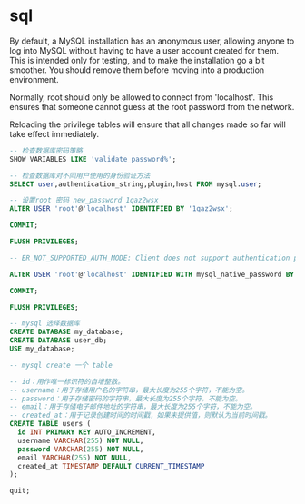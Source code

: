 # sql

By default, a MySQL installation has an anonymous user,
allowing anyone to log into MySQL without having to have
a user account created for them. This is intended only for
testing, and to make the installation go a bit smoother.
You should remove them before moving into a production
environment.

Normally, root should only be allowed to connect from
'localhost'. This ensures that someone cannot guess at
the root password from the network.

Reloading the privilege tables will ensure that all changes
made so far will take effect immediately.


```sql
-- 检查数据库密码策略
SHOW VARIABLES LIKE 'validate_password%';

-- 检查数据库对不同用户使用的身份验证方法
SELECT user,authentication_string,plugin,host FROM mysql.user;

-- 设置root 密码 new_password 1qaz2wsx
ALTER USER 'root'@'localhost' IDENTIFIED BY '1qaz2wsx';

COMMIT;

FLUSH PRIVILEGES;

-- ER_NOT_SUPPORTED_AUTH_MODE: Client does not support authentication protocol requested by server; consider upgrading MySQL client

ALTER USER 'root'@'localhost' IDENTIFIED WITH mysql_native_password BY '1qaz2wsx';  

COMMIT;

FLUSH PRIVILEGES;

-- mysql 选择数据库
CREATE DATABASE my_database;
CREATE DATABASE user_db;
USE my_database;

-- mysql create 一个 table

-- id：用作唯一标识符的自增整数。
-- username：用于存储用户名的字符串，最大长度为255个字符，不能为空。
-- password：用于存储密码的字符串，最大长度为255个字符，不能为空。
-- email：用于存储电子邮件地址的字符串，最大长度为255个字符，不能为空。
-- created_at：用于记录创建时间的时间戳，如果未提供值，则默认为当前时间戳。
CREATE TABLE users (  
  id INT PRIMARY KEY AUTO_INCREMENT,  
  username VARCHAR(255) NOT NULL,  
  password VARCHAR(255) NOT NULL,  
  email VARCHAR(255) NOT NULL,  
  created_at TIMESTAMP DEFAULT CURRENT_TIMESTAMP  
);

quit;
```
